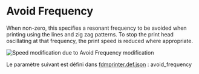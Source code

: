# Avoid Frequency

When non-zero, this specifies a resonant frequency to be avoided when printing using the lines and zig zag patterns. To stop the print head oscillating at that frequency, the print speed is reduced where appropriate.

![Speed modification due to Avoid Frequency modification](../../articles/images-mb/avoid_frequency.jfif)


Le paramètre suivant est défini dans [fdmprinter.def.json](https://github.com/smartavionics/Cura/blob/mb-master/resources/definitions/fdmprinter.def.json) : avoid_frequency